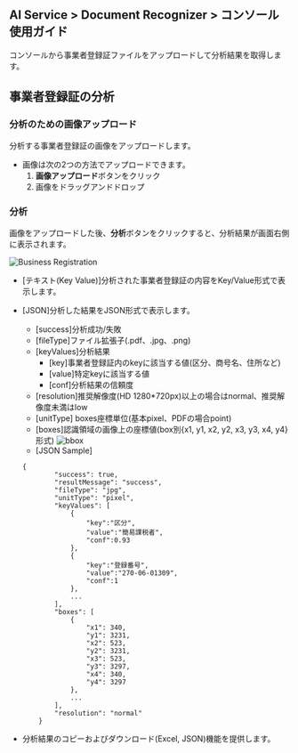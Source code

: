 ## AI Service > Document Recognizer > コンソール使用ガイド

コンソールから事業者登録証ファイルをアップロードして分析結果を取得します。


## 事業者登録証の分析


### 分析のための画像アップロード

分析する事業者登録証の画像をアップロードします。

- 画像は次の2つの方法でアップロードできます。
    1. **画像アップロード**ボタンをクリック
    2. 画像をドラッグアンドドロップ

### 分析

画像をアップロードした後、**分析**ボタンをクリックすると、分析結果が画面右側に表示されます。

![Business Registration](http://static.toastoven.net/prod_document_ocr/business_ocr_console_ja.png)

* [テキスト(Key Value)]分析された事業者登録証の内容をKey/Value形式で表示します。
* [JSON]分析した結果をJSON形式で表示します。
    * [success]分析成功/失敗
    * [fileType]ファイル拡張子(.pdf、.jpg、.png)
    * [keyValues]分析結果
        * [key]事業者登録証内のkeyに該当する値(区分、商号名、住所など)
        * [value]特定keyに該当する値
        * [conf]分析結果の信頼度
    * [resolution]推奨解像度(HD 1280*720px)以上の場合はnormal、推奨解像度未満はlow
    * [unitType] boxes座標単位(基本pixel、PDFの場合point)
    * [boxes]認識領域の画像上の座標値(box別{x1, y1, x2, y2, x3, y3, x4, y4}形式)
![bbox](http://static.toastoven.net/prod_document_ocr/bbox.png)
    * [JSON Sample]
    ```
    {
            "success": true,
            "resultMessage": "success",
            "fileType": "jpg",
            "unitType": "pixel",
            "keyValues": [
                {
                    "key":"区分",
                    "value":"簡易課税者",
                    "conf":0.93
                },
                {
                    "key":"登録番号",
                    "value":"270-06-01309",
                    "conf":1
                },
                ...
            ],
            "boxes": [
                {
                    "x1": 340,
                    "y1": 3231,
                    "x2": 523,
                    "y2": 3231,
                    "x3": 523,
                    "y3": 3297,
                    "x4": 340,
                    "y4": 3297
                },
                ...
            ],
            "resolution": "normal"
        }
    ```
  
* 分析結果のコピーおよびダウンロード(Excel, JSON)機能を提供します。

